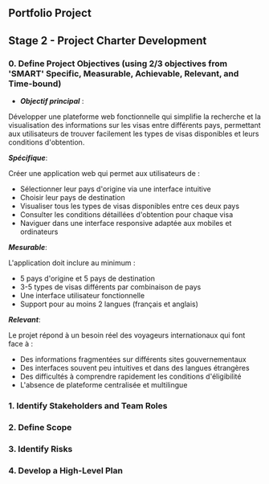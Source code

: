 ## Portfolio Project
## Stage 2 - Project Charter Development

### 0. Define Project Objectives (using 2/3 objectives from 'SMART' Specific, Measurable, Achievable, Relevant, and Time-bound)

- ***Objectif principal*** :

Développer une plateforme web fonctionnelle qui simplifie la recherche et la visualisation des informations sur les visas entre différents pays, permettant aux utilisateurs de trouver facilement les types de visas disponibles et leurs conditions d'obtention.

***Spécifique***:

Créer une application web qui permet aux utilisateurs de :

* Sélectionner leur pays d'origine via une interface intuitive
* Choisir leur pays de destination
* Visualiser tous les types de visas disponibles entre ces deux pays
* Consulter les conditions détaillées d'obtention pour chaque visa
* Naviguer dans une interface responsive adaptée aux mobiles et ordinateurs

***Mesurable***:

L'application doit inclure au minimum :

* 5 pays d'origine et 5 pays de destination
* 3-5 types de visas différents par combinaison de pays
* Une interface utilisateur fonctionnelle
* Support pour au moins 2 langues (français et anglais)

***Relevant***:

Le projet répond à un besoin réel des voyageurs internationaux qui font face à :

* Des informations fragmentées sur différents sites gouvernementaux
* Des interfaces souvent peu intuitives et dans des langues étrangères
* Des difficultés à comprendre rapidement les conditions d'éligibilité
* L'absence de plateforme centralisée et multilingue

### 1. Identify Stakeholders and Team Roles

### 2. Define Scope

### 3. Identify Risks

### 4. Develop a High-Level Plan